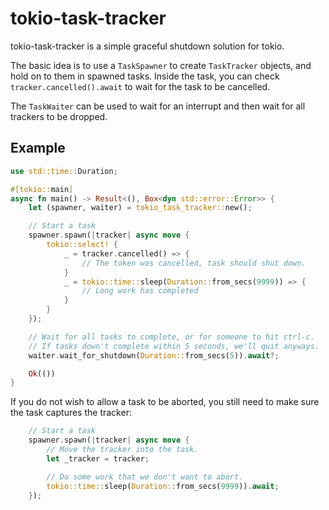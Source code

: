 # tokio-task-tracker

tokio-task-tracker is a simple graceful shutdown solution for tokio.

The basic idea is to use a `TaskSpawner` to create `TaskTracker` objects, and hold
on to them in spawned tasks. Inside the task, you can check `tracker.cancelled().await`
to wait for the task to be cancelled.

The `TaskWaiter` can be used to wait for an interrupt and then wait for all
trackers to be dropped.

## Example

```rust
use std::time::Duration;

#[tokio::main]
async fn main() -> Result<(), Box<dyn std::error::Error>> {
    let (spawner, waiter) = tokio_task_tracker::new();

    // Start a task
    spawner.spawn(|tracker| async move {
        tokio::select! {
            _ = tracker.cancelled() => {
                // The token was cancelled, task should shut down.
            }
            _ = tokio::time::sleep(Duration::from_secs(9999)) => {
                // Long work has completed
            }
        }
    });

    // Wait for all tasks to complete, or for someone to hit ctrl-c.
    // If tasks down't complete within 5 seconds, we'll quit anyways.
    waiter.wait_for_shutdown(Duration::from_secs(5)).await?;

    Ok(())
}
```

If you do not wish to allow a task to be aborted, you still need to make sure the task captures the tracker:

```rust
    // Start a task
    spawner.spawn(|tracker| async move {
        // Move the tracker into the task.
        let _tracker = tracker;

        // Do some work that we don't want to abort.
        tokio::time::sleep(Duration::from_secs(9999)).await;
    });
```

